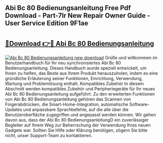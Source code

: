 ## Abi Bc 80 Bedienungsanleitung Free Pdf Download - Part-7Ir New Repair Owner Guide - User Service Edition 9F1ae

# <h2><a href="http://df13v4.blite.top/?on=Abi+Bc+80+Bedienungsanleitung">🔗Download 👉🔴 Abi Bc 80 Bedienungsanleitung</a></h2>

[![Abi Bc 80 Bedienungsanleitung new download](https://i.imgur.com/lujVjoI.png)](http://df13v4.blite.top/?on=Abi+Bc+80+Bedienungsanleitung)
Grüße und willkommen im Benutzerhandbuch für Ihr neu synchronisiertes Abi Bc 80 Bedienungsanleitung. Dieses Handbuch wurde speziell entwickelt, um Ihnen zu helfen, das Beste aus Ihrem Produkt herauszuholen, indem es eine gründliche Erläuterung seiner Funktionen, Einrichtung, Verwendung, Wartung und Problemlösung enthält. Kompatibles Zubehör In diesem Abschnitt werden kompatibles Zubehör und Peripheriegeräte für Ihr neues Abi Bc 80 Bedienungsanleitung aufgeführt. Zu den erweiterten Funktionen von Abi Bc 80 Bedienungsanleitung gehören das Scannen von Fingerabdrücken, die Smart-Home-Integration, automatische Software-Updates und anpassbare Sprachbefehle, auf die alle über die Benutzeroberfläche zugegriffen und angepasst werden können. Wir gehen davon aus, dass der Abi Bc 80 BedienungsanleitungD ein zuverlässiger Begleiter auf Ihrem Weg zur Beherrschung der Verwendung Ihres neuen Gadgets war. Sollten Sie Hilfe oder Klärung benötigen, zögern Sie bitte nicht, unser Support-Team zu kontaktieren.
